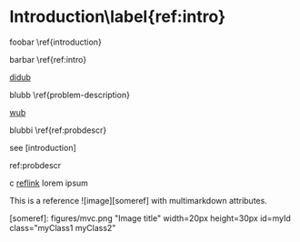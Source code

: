 # Introduction\label{ref:intro}

<!-- TODO -- abstract/introduction here %TODO -->


foobar \ref{introduction}

barbar \ref{ref:intro}

[didub](#introduction)

blubb \ref{problem-description}

[wub](#problem-description)

blubbi \ref{ref:probdescr}

see [introduction]

ref:probdescr

c [reflink][] lorem ipsum

[reflink]: http://example.org


This is a reference ![image][someref] with multimarkdown attributes.

[someref]: figures/mvc.png "Image title" width=20px height=30px
       id=myId class="myClass1 myClass2"